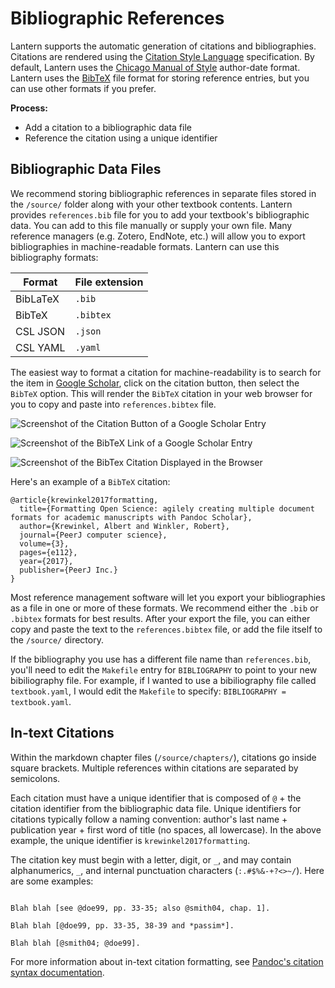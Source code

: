# Bibliographic References

Lantern supports the automatic generation of citations and bibliographies. Citations are rendered using the [Citation Style Language](https://docs.citationstyles.org/en/stable/specification.html) specification. By default, Lantern uses the [Chicago Manual of Style](https://chicagomanualofstyle.org/) author-date format. Lantern uses the [BibTeX](https://en.wikibooks.org/wiki/LaTeX/Bibliographies_with_biblatex_and_biber) file format for storing reference entries, but you can use other formats if you prefer. 

**Process:**

- Add a citation to a bibliographic data file
- Reference the citation using a unique identifier

## Bibliographic Data Files

We recommend storing bibliographic references in separate files stored in the `/source/` folder along with your other textbook contents. Lantern provides `references.bib` file for you to add your textbook's bibliographic data. You can add to this file manually or supply your own file. Many reference managers (e.g. Zotero, EndNote, etc.) will allow you to export bibliographies in machine-readable formats. Lantern can use this bibliography formats:

| Format | File extension |
|-|-|
| BibLaTeX | `.bib` |
| BibTeX | `.bibtex` |
| CSL JSON | `.json` |
| CSL YAML | `.yaml` |

The easiest way to format a citation for machine-readability is to search for the item in [Google Scholar](https://scholar.google.com/), click on the citation button, then select the `BibTeX` option. This will render the `BibTeX` citation in your web browser for you to copy and paste into `references.bibtex` file. 

![Screenshot of the Citation Button of a Google Scholar Entry](bib_gs-citation-button.png)

![Screenshot of the BibTeX Link of a Google Scholar Entry](bib_gs-bibtex-button.png)

![Screenshot of the BibTex Citation Displayed in the Browser](bib_gs-citation.png)

Here's an example of a `BibTeX` citation:

```t
@article{krewinkel2017formatting,
  title={Formatting Open Science: agilely creating multiple document formats for academic manuscripts with Pandoc Scholar},
  author={Krewinkel, Albert and Winkler, Robert},
  journal={PeerJ computer science},
  volume={3},
  pages={e112},
  year={2017},
  publisher={PeerJ Inc.}
}
```

Most reference management software will let you export your bibliographies as a file in one or more of these formats. We recommend either the `.bib` or `.bibtex` formats for best results. After your export the file, you can either copy and paste the text to the `references.bibtex` file, or add the file itself to the `/source/` directory. 

If the bibliography you use has a different file name than `references.bib`, you'll need to edit the `Makefile` entry for `BIBLIOGRAPHY` to point to your new bibiliography file. For example, if I wanted to use a bibiliography file called `textbook.yaml`, I would edit the `Makefile` to specify: `BIBLIOGRAPHY = textbook.yaml`. 

## In-text Citations

Within the markdown chapter files (`/source/chapters/`), citations go inside square brackets. Multiple references within citations are separated by semicolons. 

Each citation must have a unique identifier that is composed of `@` + the citation identifier from the bibliographic data file. Unique identifiers for citations typically follow a naming convention: author's last name + publication year + first word of title (no spaces, all lowercase). In the above example, the unique identifier is `krewinkel2017formatting`. 

The citation key must begin with a letter, digit, or `_`, and may contain alphanumerics, `_`, and internal punctuation characters (`:.#$%&-+?<>~/`). Here are some examples:

```

Blah blah [see @doe99, pp. 33-35; also @smith04, chap. 1].

Blah blah [@doe99, pp. 33-35, 38-39 and *passim*].

Blah blah [@smith04; @doe99].

```

For more information about in-text citation formatting, see [Pandoc's citation syntax documentation](https://pandoc.org/MANUAL.html#extension-citations). 